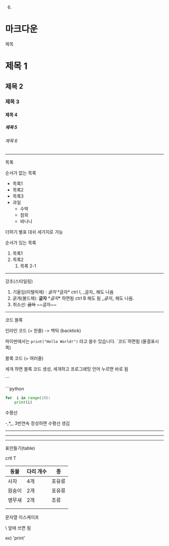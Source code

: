 6. 

# 마크다운



제목

# 제목 1

## 제목 2

### 제목 3

#### 제목 4

##### 제목 5

###### 제목 6

---



목록

순서가 없는 목록

- 목록1
- 목록2
- 목록3
- 과일
  - 수박
  - 참외
  - 바나나

더하기 별표 대쉬 세가지로 가능

순서가 있는 목록

1. 목록1
2. 목록2
   1. 목록 2-1

---

강조(스타일링)

1. 기울임(이텔릭체) : *글자*  \*글자*  ctrl I, \_글자_ 해도 나옴
2. 굵게(볼드체): **글자** \**글자** 하면됨 ctrl B 해도 됨 \__글자__ 해도 나옴. 
3. 취소선: ~~글자~~ \~~글자~~

---

코드 블록 

인라인 코드 (= 한줄) -> 백틱 (backtick)



파이썬에서는 `print("Hello World!")` 라고 쓸수 있습니다. \`코드`하면됨 (물결표시쪽)

블록 코드  (= 여러줄)

세개 하면 블록 코드 생성, 세개하고 프로그래밍 언어 누르면 바로 됨

\```

\```python

```python
for  i in range(10):
	print(i)
```



수평선

-,*,_ 3번연속 장성하면 수평선 생김

---

***

___

표만들기(table)

crtl T

| 동물   | 다리 개수 | 종     |
| ------ | --------- | ------ |
| 사자   | 4개       | 포유류 |
| 원숭이 | 2개       | 포유류 |
| 앵무새 | 2개       | 조류   |
|        |           |        |
|        |           |        |



문자열 이스케이프 

\ 앞에 쓰면 됨 

ex) \'print'

